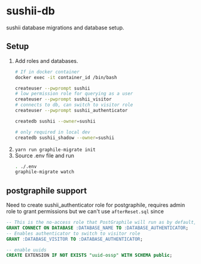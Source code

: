# sushii-db

sushii database migrations and database setup.

## Setup

1. Add roles and databases.
    ```bash
    # If in docker container
    docker exec -it container_id /bin/bash

    createuser --pwprompt sushii
    # low permission role for querying as a user
    createuser --pwprompt sushii_visitor
    # connects to db, can switch to visitor role
    createuser --pwprompt sushii_authenticator

    createdb sushii --owner=sushii

    # only required in local dev
    createdb sushii_shadow --owner=sushii
    ```
2. `yarn run graphile-migrate init`
3. Source .env file and run
    ```bash
    . ./.env
    graphile-migrate watch
    ```

## postgraphile support

Need to create sushii_authenticator role for postgraphile, requires admin role to
grant permissions but we can't use `afterReset.sql` since

```sql
-- This is the no-access role that PostGraphile will run as by default, allow connecting
GRANT CONNECT ON DATABASE :DATABASE_NAME TO :DATABASE_AUTHENTICATOR;
-- Enables authenticator to switch to visitor role
GRANT :DATABASE_VISITOR TO :DATABASE_AUTHENTICATOR;

-- enable uuids
CREATE EXTENSION IF NOT EXISTS "uuid-ossp" WITH SCHEMA public;
```
